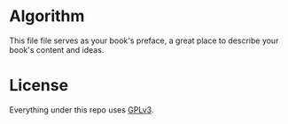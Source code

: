 # Algorithm

This file file serves as your book's preface, a great place to describe your book's content and ideas.

# License
Everything under this repo uses [GPLv3](https://www.gnu.org/licenses/).